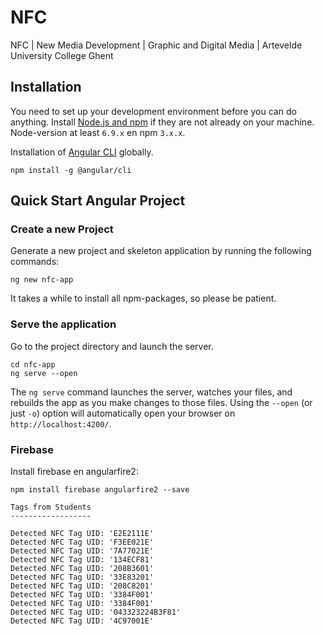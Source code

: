 # NFC
NFC | New Media Development | Graphic and Digital Media | Artevelde University College Ghent


Installation
------------
You need to set up your development environment before you can do anything. Install [Node.js and npm](https://nodejs.org/en/download/) if they are not already on your machine. Node-version at least `6.9.x` en npm `3.x.x`.

Installation of [Angular CLI](https://github.com/angular/angular-cli) globally.

```
npm install -g @angular/cli
```

Quick Start Angular Project
---------------------------

### Create a new Project

Generate a new project and skeleton application by running the following commands:

```
ng new nfc-app
```

It takes a while to install all npm-packages, so please be patient.

### Serve the application

Go to the project directory and launch the server.

```
cd nfc-app
ng serve --open
```
The `ng serve` command launches the server, watches your files, and rebuilds the app as you make changes to those files. Using the `--open` (or just `-o`) option will automatically open your browser on `http://localhost:4200/`.

### Firebase

Install firebase en angularfire2:

```
npm install firebase angularfire2 --save

Tags from Students
------------------

Detected NFC Tag UID: 'E2E2111E'
Detected NFC Tag UID: 'F3EE021E'
Detected NFC Tag UID: '7A77021E'
Detected NFC Tag UID: '134ECF81'
Detected NFC Tag UID: '208B3601'
Detected NFC Tag UID: '33E83201'
Detected NFC Tag UID: '208C8201'
Detected NFC Tag UID: '3384F001'
Detected NFC Tag UID: '3384F001'
Detected NFC Tag UID: '043323224B3F81'
Detected NFC Tag UID: '4C97001E'

```